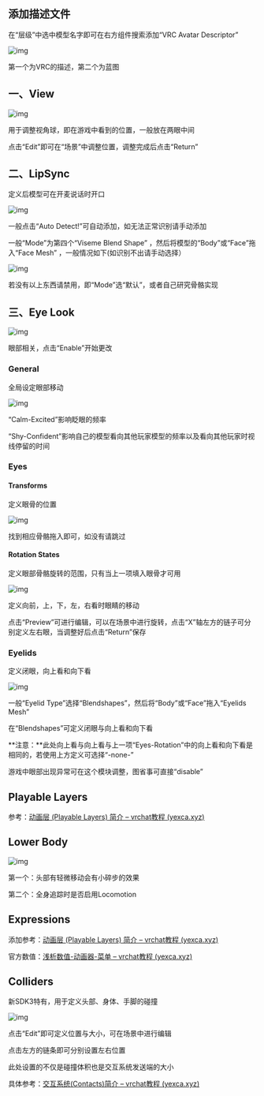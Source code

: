## 添加描述文件

在“层级”中选中模型名字即可在右方组件搜索添加“VRC Avatar Descriptor”

![img](https://cdn.jsdelivr.net/gh/yexca/image_hosting@master/20220322/image.48d8ypvvpq00.webp)

第一个为VRC的描述，第二个为蓝图

## 一、View

![img](https://cdn.jsdelivr.net/gh/yexca/image_hosting@master/20220322/image.3i0xx2om69e0.webp)

用于调整视角球，即在游戏中看到的位置，一般放在两眼中间

点击“Edit”即可在“场景”中调整位置，调整完成后点击“Return”

## 二、LipSync

定义后模型可在开麦说话时开口

![img](https://cdn.jsdelivr.net/gh/yexca/image_hosting@master/20220322/image.40e4lutgnbi0.webp)

一般点击“Auto Detect!”可自动添加，如无法正常识别请手动添加

一般“Mode”为第四个“Viseme Blend Shape” ，然后将模型的“Body”或“Face”拖入“Face Mesh” ，一般情况如下(如识别不出请手动选择）

![img](https://cdn.jsdelivr.net/gh/yexca/image_hosting@master/20220322/image.5mxy376p4sk0.webp)

若没有以上东西请禁用，即“Mode”选“默认”，或者自己研究骨骼实现

## 三、Eye Look

![img](https://cdn.jsdelivr.net/gh/yexca/image_hosting@master/20220322/image.12j6dlfdgibk.webp)

眼部相关，点击“Enable”开始更改

### General

全局设定眼部移动

![img](https://cdn.jsdelivr.net/gh/yexca/image_hosting@master/20220322/image.2nr8oejxht60.webp)

“Calm-Excited”影响眨眼的频率

“Shy-Confident”影响自己的模型看向其他玩家模型的频率以及看向其他玩家时视线停留的时间

### Eyes

#### Transforms

定义眼骨的位置

![img](https://cdn.jsdelivr.net/gh/yexca/image_hosting@master/20220322/image.3fvueycbkhw0.webp)

找到相应骨骼拖入即可，如没有请跳过

#### Rotation States

定义眼部骨骼旋转的范围，只有当上一项填入眼骨才可用

![img](https://cdn.jsdelivr.net/gh/yexca/image_hosting@master/20220322/image.5lbk2uslvks0.webp)

定义向前，上，下，左，右看时眼睛的移动

点击“Preview”可进行编辑，可以在场景中进行旋转，点击“X”轴左方的链子可分别定义左右眼，当调整好后点击“Return”保存

### Eyelids

定义闭眼，向上看和向下看

![img](https://cdn.jsdelivr.net/gh/yexca/image_hosting@master/20220322/image.2ljvn9o52940.webp)

一般“Eyelid Type”选择“Blendshapes”，然后将“Body”或“Face”拖入“Eyelids Mesh”

在“Blendshapes”可定义闭眼与向上看和向下看

**注意：**此处向上看与向上看与上一项“Eyes-Rotation”中的向上看和向下看是相同的，若使用上方定义可选择“-none-”

游戏中眼部出现异常可在这个模块调整，图省事可直接“disable”

## Playable Layers

参考：[动画层 (Playable Layers) 简介 – vrchat教程 (yexca.xyz)](https://vrchat.yexca.xyz/?p=44)

## Lower Body

![img](https://cdn.jsdelivr.net/gh/yexca/image_hosting@master/20220322/image.1mkbsgxttbuo.webp)

第一个：头部有轻微移动会有小碎步的效果

第二个：全身追踪时是否启用Locomotion

## Expressions

添加参考：[动画层 (Playable Layers) 简介 – vrchat教程 (yexca.xyz)](https://vrchat.yexca.xyz/?p=44#header-id-3)

官方数值：[浅析数值-动画器-菜单 – vrchat教程 (yexca.xyz)](https://vrchat.yexca.xyz/?p=119#header-id-9)

## Colliders

新SDK3特有，用于定义头部、身体、手脚的碰撞

![img](https://cdn.jsdelivr.net/gh/yexca/image_hosting@master/20220322/image.775z0ziwkxc0.webp)

点击“Edit”即可定义位置与大小，可在场景中进行编辑

点击左方的链条即可分别设置左右位置

此处设置的不仅是碰撞体积也是交互系统发送端的大小

具体参考：[交互系统(Contacts)简介 – vrchat教程 (yexca.xyz)](https://vrchat.yexca.xyz/?p=172)